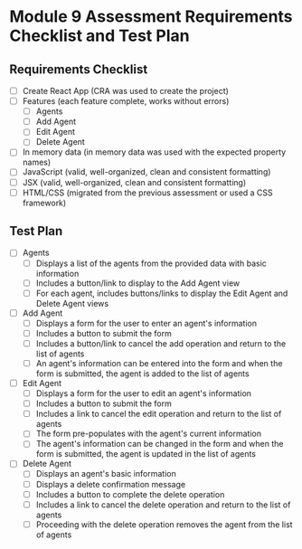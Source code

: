 
# Module 9 Assessment Requirements Checklist and Test Plan

## Requirements Checklist

* [ ] Create React App (CRA was used to create the project)
* [ ] Features (each feature complete, works without errors)
  * [ ] Agents
  * [ ] Add Agent
  * [ ] Edit Agent
  * [ ] Delete Agent
* [ ] In memory data (in memory data was used with the expected property names)
* [ ] JavaScript (valid, well-organized, clean and consistent formatting)
* [ ] JSX (valid, well-organized, clean and consistent formatting)
* [ ] HTML/CSS (migrated from the previous assessment or used a CSS framework)

## Test Plan

* [ ] Agents
  * [ ] Displays a list of the agents from the provided data with basic information
  * [ ] Includes a button/link to display to the Add Agent view
  * [ ] For each agent, includes buttons/links to display the Edit Agent and Delete Agent views
* [ ] Add Agent
  * [ ] Displays a form for the user to enter an agent's information
  * [ ] Includes a button to submit the form
  * [ ] Includes a button/link to cancel the add operation and return to the list of agents
  * [ ] An agent's information can be entered into the form and when the form is submitted, the agent is added to the list of agents
* [ ] Edit Agent
  * [ ] Displays a form for the user to edit an agent's information
  * [ ] Includes a button to submit the form
  * [ ] Includes a link to cancel the edit operation and return to the list of agents
  * [ ] The form pre-populates with the agent's current information
  * [ ] The agent's information can be changed in the form and when the form is submitted, the agent is updated in the list of agents
* [ ] Delete Agent
  * [ ] Displays an agent's basic information
  * [ ] Displays a delete confirmation message
  * [ ] Includes a button to complete the delete operation
  * [ ] Includes a link to cancel the delete operation and return to the list of agents
  * [ ] Proceeding with the delete operation removes the agent from the list of agents

